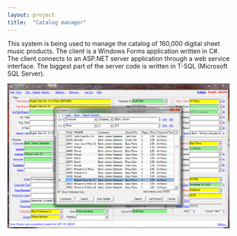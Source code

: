 ```yaml
---
layout: project
title:  "Catalog manager"
---
```


This system is being used to manage the catalog of 160,000 digital sheet music products. The client is a Windows Forms application written in C#. The client connects to an ASP.NET server application through a web service interface. The biggest part of the server code is written in T-SQL (Microsoft SQL Server).

<img src='/image/projects/catalog_manager.png' title='Catalog Manager' class='isMax100PercentWide hasBorderShade90'>